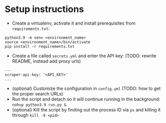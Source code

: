 # Setup instructions

- Create a virtualenv, activate it and install prerequisites from `requirements.txt`:
```
python3.9 -m venv <environment_name>
source <environment_name>/bin/activate
pip install -r requirements.txt
```
- Create a file called `secrets.yml` and enter the API key: (TODO: rewrite README, instead add proxy urls)
```
---
scraper-api-key: '<API_KEY>'
...
```
- (optional) Customize the configuration in `config.yml` (TODO: how to get the proper search URLs)
- Run the script and detach so it will continue running in the background: `nohup python3.9 run.py &`
- (optional) Kill the script by finding out the process ID via `ps` and killing it through `kill -9 <pid>`